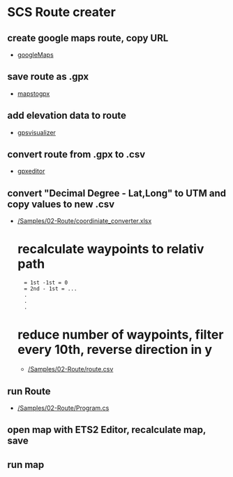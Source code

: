 # SCS Route creater

## create google maps route, copy URL
* [googleMaps](https://www.google.de/maps/dir/48.7058515,9.1666909/48.2560476,8.8394007/@48.6717281,9.1982895,14300m/data=!3m1!1e3!4m6!4m5!2m3!6e0!7e2!8j1705992180!3e0!5m1!1e4?entry=ttu)

## save route as .gpx
* [mapstogpx](https://mapstogpx.com/)

## add elevation data to route
* [gpsvisualizer](https://www.gpsvisualizer.com/elevation)

## convert route from .gpx to .csv
* [gpxeditor](https://sourceforge.net/projects/gpxeditor/)

## convert "Decimal Degree - Lat,Long" to UTM and copy values to new .csv
* [/Samples/02-Route/coordiniate_converter.xlsx]()

    # recalculate waypoints to relativ path
        = 1st -1st = 0
        = 2nd - 1st = ...
        .
        .
        .
    
    # reduce number of waypoints, filter every 10th, reverse direction in y

    * [/Samples/02-Route/route.csv]()

## run Route
* [/Samples/02-Route/Program.cs]()

## open map with ETS2 Editor, recalculate map, save

## run map
